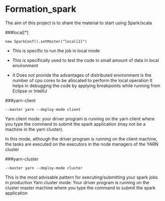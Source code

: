 # Formation_spark

The aim of this project is to share the material to start using Spark/scala

###local[*]

    new SparkConf().setMaster("local[2]")
* This is specific to run the job in local mode

* This is specifically used to test the code in small amount of data in local environment

* It Does not provide the advantages of distributed environment
is the number of cpu cores to be allocated to perform the local operation
It helps in debugging the code by applying breakpoints while running from Eclipse or IntelliJ

###yarn-client

    --master yarn --deploy-mode client
Yarn client mode: your driver program is running on the yarn client where you type the command to submit the spark application (may not be a machine in the yarn cluster). 

In this mode, although the driver program is running on the client machine, the tasks are executed on the executors in the node managers of the YARN cluster


###yarn-cluster

    --master yarn --deploy-mode cluster
This is the most advisable pattern for executing/submitting your spark jobs in production
Yarn cluster mode: Your driver program is running on the cluster master machine where you type the command to submit the spark application